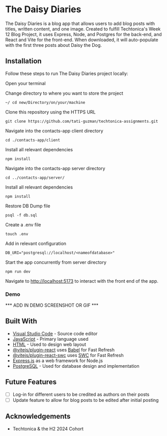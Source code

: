 # The Daisy Diaries

The Daisy Diaries is a blog app that allows users to add blog posts with titles, written content, and one image. Created to fulfill Techtonica's Week 12 Blog Project, it uses Express, Node, and Postgres for the back-end, and React and Vite for the front-end. When downloaded, it will auto-populate with the first three posts about Daisy the Dog. 

## Installation

Follow these steps to run The Daisy Diaries project locally:

Open your terminal

Change directory to where you want to store the project

```
~/ cd new/Directory/on/your/machine
```

Clone this repository using the HTTPS URL

```
git clone https://github.com/tati-guzman/techtonica-assignments.git
```

Navigate into the contacts-app client directory

```
cd ./contacts-app/client
```

Install all relevant dependencies

```
npm install
```

Navigate into the contacts-app server directory

```
cd ../contacts-app/server/
```

Install all relevant dependencies

```
npm install
```

Restore DB Dump file

```
psql -f db.sql
```

Create a .env file

```
touch .env
```

Add in relevant configuration

```
DB_URI="postgresql://localhost/<nameofdatabase>"
```

Start the app concurrently from server directory

```
npm run dev
```

Navigate to [http://localhost:5173](http://localhost:5173) to interact with the front end of the app.

### Demo

*** ADD IN DEMO SCREENSHOT OR GIF ***

## Built With

* [Visual Studio Code](https://code.visualstudio.com/) - Source code editor
* [JavaScript](https://www.javascript.com/) - Primary language used
* [HTML](https://html.com/) - Used to design web layout
* [@vitejs/plugin-react](https://github.com/vitejs/vite-plugin-react/blob/main/packages/plugin-react/README.md) uses [Babel](https://babeljs.io/) for Fast Refresh
* [@vitejs/plugin-react-swc](https://github.com/vitejs/vite-plugin-react-swc) uses [SWC](https://swc.rs/) for Fast Refresh
* [Express.js](https://expressjs.com/) as a web framework for Node.js
* [PostgreSQL](https://www.postgresql.org/docs/current/datatype-datetime.html) - Used for database design and implementation

## Future Features

- [ ] Log-in for different users to be credited as authors on their posts
- [ ] Update feature to allow for blog posts to be edited after initial posting

## Acknowledgements

* Techtonica & the H2 2024 Cohort